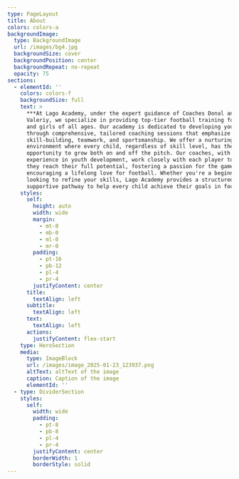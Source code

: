 ```yaml
---
type: PageLayout
title: About
colors: colors-a
backgroundImage:
  type: BackgroundImage
  url: /images/bg4.jpg
  backgroundSize: cover
  backgroundPosition: center
  backgroundRepeat: no-repeat
  opacity: 75
sections:
  - elementId: ''
    colors: colors-f
    backgroundSize: full
    text: >
      ***At Lago Academy, under the expert guidance of Coaches Donal and
      Valeriy, we specialize in providing top-tier football training for boys
      and girls of all ages. Our academy is dedicated to developing young talent
      through comprehensive, tailored coaching sessions that emphasize
      skill-building, teamwork, and sportsmanship. We offer a nurturing
      environment where every child, regardless of skill level, has the
      opportunity to grow both on and off the pitch. Our coaches, with years of
      experience in youth development, work closely with each player to ensure
      they reach their full potential, fostering a passion for the game and
      encouraging a lifelong love for football. Whether you're a beginner or
      looking to refine your skills, Lago Academy provides a structured,
      supportive pathway to help every child achieve their goals in football.***
    styles:
      self:
        height: auto
        width: wide
        margin:
          - mt-0
          - mb-0
          - ml-0
          - mr-0
        padding:
          - pt-16
          - pb-12
          - pl-4
          - pr-4
        justifyContent: center
      title:
        textAlign: left
      subtitle:
        textAlign: left
      text:
        textAlign: left
      actions:
        justifyContent: flex-start
    type: HeroSection
    media:
      type: ImageBlock
      url: /images/image_2025-01-23_123937.png
      altText: altText of the image
      caption: Caption of the image
      elementId: ''
  - type: DividerSection
    styles:
      self:
        width: wide
        padding:
          - pt-8
          - pb-8
          - pl-4
          - pr-4
        justifyContent: center
        borderWidth: 1
        borderStyle: solid
---
```

